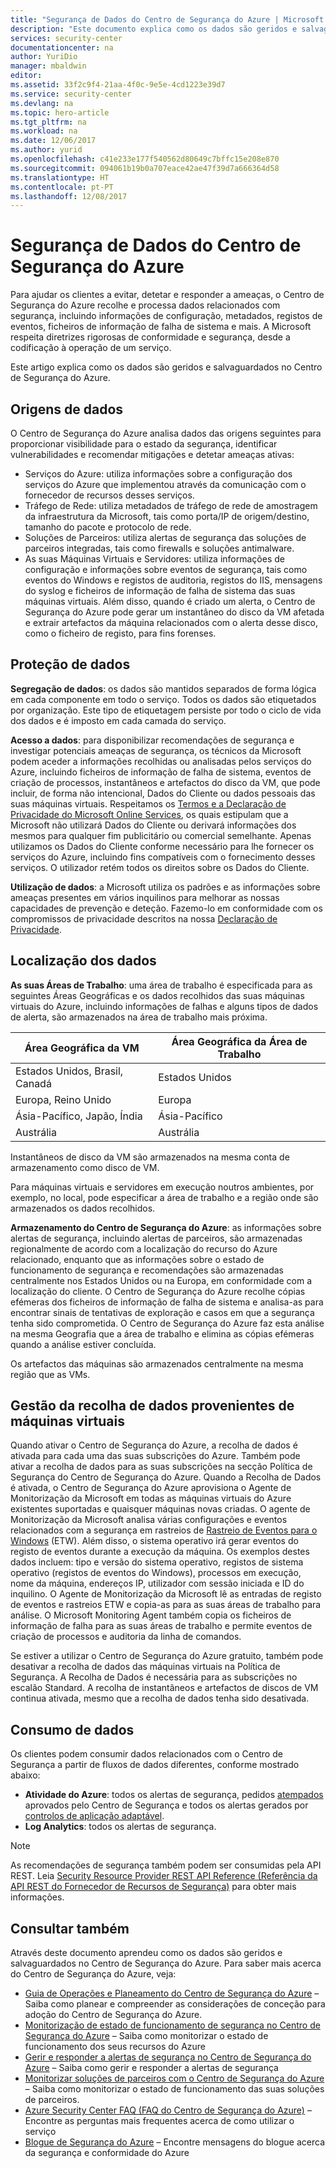 ```yaml
---
title: "Segurança de Dados do Centro de Segurança do Azure | Microsoft Docs"
description: "Este documento explica como os dados são geridos e salvaguardados no Centro de Segurança do Azure."
services: security-center
documentationcenter: na
author: YuriDio
manager: mbaldwin
editor: 
ms.assetid: 33f2c9f4-21aa-4f0c-9e5e-4cd1223e39d7
ms.service: security-center
ms.devlang: na
ms.topic: hero-article
ms.tgt_pltfrm: na
ms.workload: na
ms.date: 12/06/2017
ms.author: yurid
ms.openlocfilehash: c41e233e177f540562d80649c7bffc15e208e870
ms.sourcegitcommit: 094061b19b0a707eace42ae47f39d7a666364d58
ms.translationtype: HT
ms.contentlocale: pt-PT
ms.lasthandoff: 12/08/2017
---
```

# <a name="azure-security-center-data-security"></a>Segurança de Dados do Centro de Segurança do Azure
Para ajudar os clientes a evitar, detetar e responder a ameaças, o Centro de Segurança do Azure recolhe e processa dados relacionados com segurança, incluindo informações de configuração, metadados, registos de eventos, ficheiros de informação de falha de sistema e mais. A Microsoft respeita diretrizes rigorosas de conformidade e segurança, desde a codificação à operação de um serviço.

Este artigo explica como os dados são geridos e salvaguardados no Centro de Segurança do Azure.

## <a name="data-sources"></a>Origens de dados
O Centro de Segurança do Azure analisa dados das origens seguintes para proporcionar visibilidade para o estado da segurança, identificar vulnerabilidades e recomendar mitigações e detetar ameaças ativas:

- Serviços do Azure: utiliza informações sobre a configuração dos serviços do Azure que implementou através da comunicação com o fornecedor de recursos desses serviços.
- Tráfego de Rede: utiliza metadados de tráfego de rede de amostragem da infraestrutura da Microsoft, tais como porta/IP de origem/destino, tamanho do pacote e protocolo de rede.
- Soluções de Parceiros: utiliza alertas de segurança das soluções de parceiros integradas, tais como firewalls e soluções antimalware. 
- As suas Máquinas Virtuais e Servidores: utiliza informações de configuração e informações sobre eventos de segurança, tais como eventos do Windows e registos de auditoria, registos do IIS, mensagens do syslog e ficheiros de informação de falha de sistema das suas máquinas virtuais. Além disso, quando é criado um alerta, o Centro de Segurança do Azure pode gerar um instantâneo do disco da VM afetada e extrair artefactos da máquina relacionados com o alerta desse disco, como o ficheiro de registo, para fins forenses.


## <a name="data-protection"></a>Proteção de dados
**Segregação de dados**: os dados são mantidos separados de forma lógica em cada componente em todo o serviço. Todos os dados são etiquetados por organização. Este tipo de etiquetagem persiste por todo o ciclo de vida dos dados e é imposto em cada camada do serviço.

**Acesso a dados**: para disponibilizar recomendações de segurança e investigar potenciais ameaças de segurança, os técnicos da Microsoft podem aceder a informações recolhidas ou analisadas pelos serviços do Azure, incluindo ficheiros de informação de falha de sistema, eventos de criação de processos, instantâneos e artefactos do disco da VM, que pode incluir, de forma não intencional, Dados do Cliente ou dados pessoais das suas máquinas virtuais. Respeitamos os [Termos e a Declaração de Privacidade do Microsoft Online Services](http://www.microsoftvolumelicensing.com/DocumentSearch.aspx?Mode=3&DocumentTypeId=31), os quais estipulam que a Microsoft não utilizará Dados do Cliente ou derivará informações dos mesmos para qualquer fim publicitário ou comercial semelhante. Apenas utilizamos os Dados do Cliente conforme necessário para lhe fornecer os serviços do Azure, incluindo fins compatíveis com o fornecimento desses serviços. O utilizador retém todos os direitos sobre os Dados do Cliente.

**Utilização de dados**: a Microsoft utiliza os padrões e as informações sobre ameaças presentes em vários inquilinos para melhorar as nossas capacidades de prevenção e deteção. Fazemo-lo em conformidade com os compromissos de privacidade descritos na nossa [Declaração de Privacidade](https://www.microsoft.com/privacystatement/en-us/OnlineServices/Default.aspx).

## <a name="data-location"></a>Localização dos dados

**As suas Áreas de Trabalho**: uma área de trabalho é especificada para as seguintes Áreas Geográficas e os dados recolhidos das suas máquinas virtuais do Azure, incluindo informações de falhas e alguns tipos de dados de alerta, são armazenados na área de trabalho mais próxima. 

| Área Geográfica da VM                        | Área Geográfica da Área de Trabalho |
|-------------------------------|---------------|
| Estados Unidos, Brasil, Canadá | Estados Unidos |
| Europa, Reino Unido        | Europa        |
| Ásia-Pacífico, Japão, Índia    | Ásia-Pacífico  |
| Austrália                     | Austrália     |

 
Instantâneos de disco da VM são armazenados na mesma conta de armazenamento como disco de VM.
 
Para máquinas virtuais e servidores em execução noutros ambientes, por exemplo, no local, pode especificar a área de trabalho e a região onde são armazenados os dados recolhidos. 

**Armazenamento do Centro de Segurança do Azure**: as informações sobre alertas de segurança, incluindo alertas de parceiros, são armazenadas regionalmente de acordo com a localização do recurso do Azure relacionado, enquanto que as informações sobre o estado de funcionamento de segurança e recomendações são armazenadas centralmente nos Estados Unidos ou na Europa, em conformidade com a localização do cliente.
O Centro de Segurança do Azure recolhe cópias efémeras dos ficheiros de informação de falha de sistema e analisa-as para encontrar sinais de tentativas de exploração e casos em que a segurança tenha sido comprometida. O Centro de Segurança do Azure faz esta análise na mesma Geografia que a área de trabalho e elimina as cópias efémeras quando a análise estiver concluída.

Os artefactos das máquinas são armazenados centralmente na mesma região que as VMs. 


## <a name="managing-data-collection-from-virtual-machines"></a>Gestão da recolha de dados provenientes de máquinas virtuais

Quando ativar o Centro de Segurança do Azure, a recolha de dados é ativada para cada uma das suas subscrições do Azure. Também pode ativar a recolha de dados para as suas subscrições na secção Política de Segurança do Centro de Segurança do Azure. Quando a Recolha de Dados é ativada, o Centro de Segurança do Azure aprovisiona o Agente de Monitorização da Microsoft em todas as máquinas virtuais do Azure existentes suportadas e quaisquer máquinas novas criadas. O agente de Monitorização da Microsoft analisa várias configurações e eventos relacionados com a segurança em rastreios de [Rastreio de Eventos para o Windows](https://msdn.microsoft.com/library/windows/desktop/bb968803.aspx) (ETW). Além disso, o sistema operativo irá gerar eventos do registo de eventos durante a execução da máquina. Os exemplos destes dados incluem: tipo e versão do sistema operativo, registos de sistema operativo (registos de eventos do Windows), processos em execução, nome da máquina, endereços IP, utilizador com sessão iniciada e ID do inquilino. O Agente de Monitorização da Microsoft lê as entradas de registo de eventos e rastreios ETW e copia-as para as suas áreas de trabalho para análise. O Microsoft Monitoring Agent também copia os ficheiros de informação de falha para as suas áreas de trabalho e permite eventos de criação de processos e auditoria da linha de comandos.

Se estiver a utilizar o Centro de Segurança do Azure gratuito, também pode desativar a recolha de dados das máquinas virtuais na Política de Segurança. A Recolha de Dados é necessária para as subscrições no escalão Standard. A recolha de instantâneos e artefactos de discos de VM continua ativada, mesmo que a recolha de dados tenha sido desativada.

## <a name="data-consumption"></a>Consumo de dados

Os clientes podem consumir dados relacionados com o Centro de Segurança a partir de fluxos de dados diferentes, conforme mostrado abaixo:

* **Atividade do Azure**: todos os alertas de segurança, pedidos [atempados](https://docs.microsoft.com/azure/security-center/security-center-just-in-time) aprovados pelo Centro de Segurança e todos os alertas gerados por [controlos de aplicação adaptável](https://docs.microsoft.com/azure/security-center/security-center-adaptive-application).
* **Log Analytics**: todos os alertas de segurança.


> [!NOTE]
> As recomendações de segurança também podem ser consumidas pela API REST. Leia [Security Resource Provider REST API Reference (Referência da API REST do Fornecedor de Recursos de Segurança)](https://msdn.microsoft.com/library/mt704034(Azure.100).aspx) para obter mais informações. 

## <a name="see-also"></a>Consultar também
Através deste documento aprendeu como os dados são geridos e salvaguardados no Centro de Segurança do Azure. Para saber mais acerca do Centro de Segurança do Azure, veja:

* [Guia de Operações e Planeamento do Centro de Segurança do Azure](security-center-planning-and-operations-guide.md) – Saiba como planear e compreender as considerações de conceção para adoção do Centro de Segurança do Azure.
* [Monitorização de estado de funcionamento de segurança no Centro de Segurança do Azure](security-center-monitoring.md) – Saiba como monitorizar o estado de funcionamento dos seus recursos do Azure
* [Gerir e responder a alertas de segurança no Centro de Segurança do Azure](security-center-managing-and-responding-alerts.md) – Saiba como gerir e responder a alertas de segurança
* [Monitorizar soluções de parceiros com o Centro de Segurança do Azure](security-center-partner-solutions.md) – Saiba como monitorizar o estado de funcionamento das suas soluções de parceiros.
* [Azure Security Center FAQ (FAQ do Centro de Segurança do Azure)](security-center-faq.md) – Encontre as perguntas mais frequentes acerca de como utilizar o serviço
* [Blogue de Segurança do Azure](http://blogs.msdn.com/b/azuresecurity/) – Encontre mensagens do blogue acerca da segurança e conformidade do Azure
